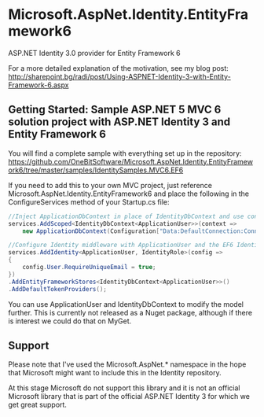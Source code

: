# Microsoft.AspNet.Identity.EntityFramework6
ASP.NET Identity 3.0 provider for Entity Framework 6

For a more detailed explanation of the motivation, see my blog post: http://sharepoint.bg/radi/post/Using-ASPNET-Identity-3-with-Entity-Framework-6.aspx

## Getting Started: Sample ASP.NET 5 MVC 6 solution project with ASP.NET Identity 3 and Entity Framework 6

You will find a complete sample with everything set up in the repository: https://github.com/OneBitSoftware/Microsoft.AspNet.Identity.EntityFramework6/tree/master/samples/IdentitySamples.MVC6.EF6

If you need to add this to your own MVC project, just reference Microsoft.AspNet.Identity.EntityFramework6 and place the following in the ConfigureServices method of your Startup.cs file:

```cs
//Inject ApplicationDbContext in place of IdentityDbContext and use connection string
services.AddScoped<IdentityDbContext<ApplicationUser>>(context =>
    new ApplicationDbContext(Configuration["Data:DefaultConnection:ConnectionString"]));

//Configure Identity middleware with ApplicationUser and the EF6 IdentityDbContext
services.AddIdentity<ApplicationUser, IdentityRole>(config =>
{
    config.User.RequireUniqueEmail = true;
})
.AddEntityFrameworkStores<IdentityDbContext<ApplicationUser>>()
.AddDefaultTokenProviders();
```

You can use ApplicationUser and IdentityDbContext to modify the model further.
This is currently not released as a Nuget package, although if there is interest we could do that on MyGet.

## Support

Please note that I've used the Microsoft.AspNet.* namespace in the hope that Microsoft might want to include this in the Identity repository. 

At this stage Microsoft do not support this library and it is not an official Microsoft library that is part of the official ASP.NET Identity 3 for which we get great support.
